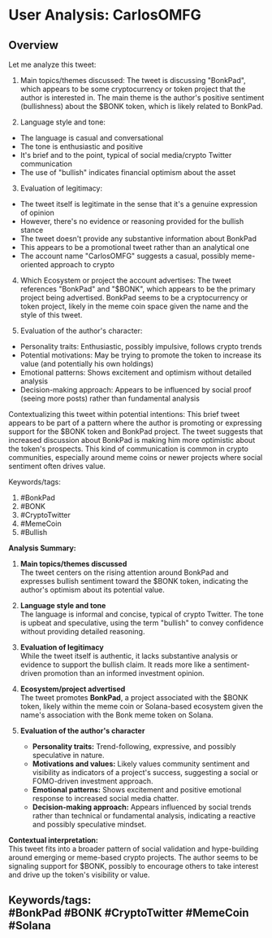 # User Analysis: CarlosOMFG

## Overview

<think>
Let me analyze this tweet:

1. Main topics/themes discussed:
The tweet is discussing "BonkPad", which appears to be some cryptocurrency or token project that the author is interested in. The main theme is the author's positive sentiment (bullishness) about the $BONK token, which is likely related to BonkPad.

2. Language style and tone:
- The language is casual and conversational
- The tone is enthusiastic and positive
- It's brief and to the point, typical of social media/crypto Twitter communication
- The use of "bullish" indicates financial optimism about the asset

3. Evaluation of legitimacy:
- The tweet itself is legitimate in the sense that it's a genuine expression of opinion
- However, there's no evidence or reasoning provided for the bullish stance
- The tweet doesn't provide any substantive information about BonkPad
- This appears to be a promotional tweet rather than an analytical one
- The account name "CarlosOMFG" suggests a casual, possibly meme-oriented approach to crypto

4. Which Ecosystem or project the account advertises:
The tweet references "BonkPad" and "$BONK", which appears to be the primary project being advertised. BonkPad seems to be a cryptocurrency or token project, likely in the meme coin space given the name and the style of this tweet.

5. Evaluation of the author's character:
- Personality traits: Enthusiastic, possibly impulsive, follows crypto trends
- Potential motivations: May be trying to promote the token to increase its value (and potentially his own holdings)
- Emotional patterns: Shows excitement and optimism without detailed analysis
- Decision-making approach: Appears to be influenced by social proof (seeing more posts) rather than fundamental analysis

Contextualizing this tweet within potential intentions:
This brief tweet appears to be part of a pattern where the author is promoting or expressing support for the $BONK token and BonkPad project. The tweet suggests that increased discussion about BonkPad is making him more optimistic about the token's prospects. This kind of communication is common in crypto communities, especially around meme coins or newer projects where social sentiment often drives value.

Keywords/tags:
1. #BonkPad
2. #BONK
3. #CryptoTwitter
4. #MemeCoin
5. #Bullish
</think>

**Analysis Summary:**

1. **Main topics/themes discussed**  
   The tweet centers on the rising attention around BonkPad and expresses bullish sentiment toward the $BONK token, indicating the author's optimism about its potential value.

2. **Language style and tone**  
   The language is informal and concise, typical of crypto Twitter. The tone is upbeat and speculative, using the term "bullish" to convey confidence without providing detailed reasoning.

3. **Evaluation of legitimacy**  
   While the tweet itself is authentic, it lacks substantive analysis or evidence to support the bullish claim. It reads more like a sentiment-driven promotion than an informed investment opinion.

4. **Ecosystem/project advertised**  
   The tweet promotes **BonkPad**, a project associated with the $BONK token, likely within the meme coin or Solana-based ecosystem given the name's association with the Bonk meme token on Solana.

5. **Evaluation of the author's character**  
   - **Personality traits:** Trend-following, expressive, and possibly speculative in nature.  
   - **Motivations and values:** Likely values community sentiment and visibility as indicators of a project's success, suggesting a social or FOMO-driven investment approach.  
   - **Emotional patterns:** Shows excitement and positive emotional response to increased social media chatter.  
   - **Decision-making approach:** Appears influenced by social trends rather than technical or fundamental analysis, indicating a reactive and possibly speculative mindset.

**Contextual interpretation:**  
This tweet fits into a broader pattern of social validation and hype-building around emerging or meme-based crypto projects. The author seems to be signaling support for $BONK, possibly to encourage others to take interest and drive up the token's visibility or value.

**Keywords/tags:**  
#BonkPad #BONK #CryptoTwitter #MemeCoin #Solana
---
